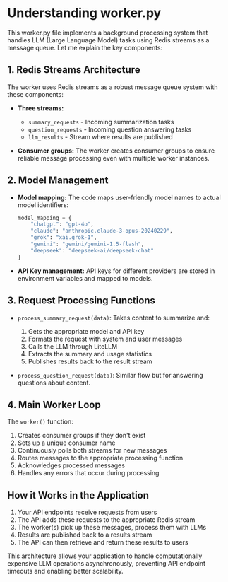 # Understanding worker.py

This worker.py file implements a background processing system that handles LLM (Large Language Model) tasks using Redis streams as a message queue. Let me explain the key components:

## 1. Redis Streams Architecture

The worker uses Redis streams as a robust message queue system with these components:

- **Three streams:**
  - `summary_requests` - Incoming summarization tasks
  - `question_requests` - Incoming question answering tasks
  - `llm_results` - Stream where results are published

- **Consumer groups:** The worker creates consumer groups to ensure reliable message processing even with multiple worker instances.

## 2. Model Management

- **Model mapping:** The code maps user-friendly model names to actual model identifiers:
  ```python
  model_mapping = {
      "chatgpt": "gpt-4o", 
      "claude": "anthropic.claude-3-opus-20240229",
      "grok": "xai.grok-1",
      "gemini": "gemini/gemini-1.5-flash",
      "deepseek": "deepseek-ai/deepseek-chat"
  }
  ```

- **API Key management:** API keys for different providers are stored in environment variables and mapped to models.

## 3. Request Processing Functions

- `process_summary_request(data)`: Takes content to summarize and:
  1. Gets the appropriate model and API key
  2. Formats the request with system and user messages
  3. Calls the LLM through LiteLLM
  4. Extracts the summary and usage statistics
  5. Publishes results back to the result stream

- `process_question_request(data)`: Similar flow but for answering questions about content.

## 4. Main Worker Loop

The `worker()` function:
1. Creates consumer groups if they don't exist
2. Sets up a unique consumer name
3. Continuously polls both streams for new messages
4. Routes messages to the appropriate processing function
5. Acknowledges processed messages
6. Handles any errors that occur during processing

## How it Works in the Application

1. Your API endpoints receive requests from users
2. The API adds these requests to the appropriate Redis stream
3. The worker(s) pick up these messages, process them with LLMs
4. Results are published back to a results stream
5. The API can then retrieve and return these results to users

This architecture allows your application to handle computationally expensive LLM operations asynchronously, preventing API endpoint timeouts and enabling better scalability.